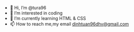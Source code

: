- 👋 Hi, I’m @tura96
- 👀 I’m interested in coding
- 🌱 I’m currently learning HTML & CSS
- 📫 How to reach me,my email dinhtuan96dhv@gmail.com

<!---
tura96/tura96 is a ✨ special ✨ repository because its `README.md` (this file) appears on your GitHub profile.
You can click the Preview link to take a look at your changes.
--->
